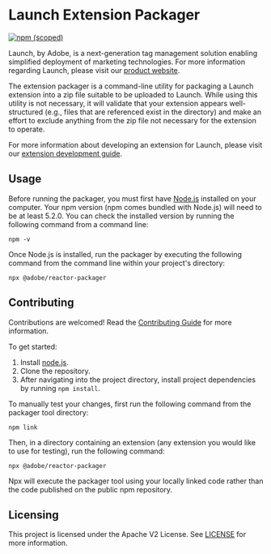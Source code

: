 # Launch Extension Packager

[![npm (scoped)](https://img.shields.io/npm/v/@adobe/reactor-packager.svg?style=flat)](https://www.npmjs.com/package/@adobe/reactor-packager)

Launch, by Adobe, is a next-generation tag management solution enabling simplified deployment of marketing technologies. For more information regarding Launch, please visit our [product website](http://www.adobe.com/enterprise/cloud-platform/launch.html).

The extension packager is a command-line utility for packaging a Launch extension into a zip file suitable to be uploaded to Launch. While using this utility is not necessary, it will validate that your extension appears well-structured (e.g., files that are referenced exist in the directory) and make an effort to exclude anything from the zip file not necessary for the extension to operate.

For more information about developing an extension for Launch, please visit our [extension development guide](https://developer.adobelaunch.com/guides/extensions/).

## Usage

Before running the packager, you must first have [Node.js](https://nodejs.org/en/) installed on your computer. Your npm version (npm comes bundled with Node.js) will need to be at least 5.2.0. You can check the installed version by running the following command from a command line:
                                                                                                      
```
npm -v
```

Once Node.js is installed, run the packager by executing the following command from the command line within your project's directory:

```
npx @adobe/reactor-packager
```

## Contributing

Contributions are welcomed! Read the [Contributing Guide](CONTRIBUTING.md) for more information.

To get started:

1. Install [node.js](https://nodejs.org/).
3. Clone the repository.
4. After navigating into the project directory, install project dependencies by running `npm install`.

To manually test your changes, first run the following command from the packager tool directory:

```
npm link
```

Then, in a directory containing an extension (any extension you would like to use for testing), run the following command:

```
npx @adobe/reactor-packager
```

Npx will execute the packager tool using your locally linked code rather than the code published on the public npm repository.
 
## Licensing

This project is licensed under the Apache V2 License. See [LICENSE](LICENSE) for more information.
